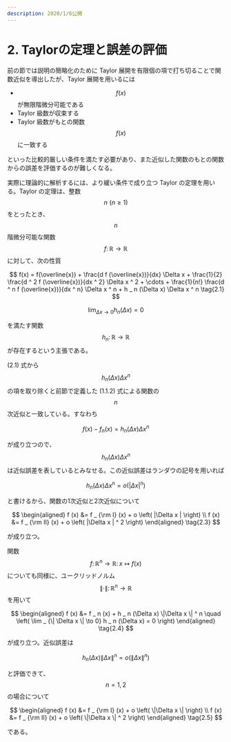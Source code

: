 ```yaml
---
description: 2020/1/6公開
---
```


# 2. Taylorの定理と誤差の評価

前の節では説明の簡略化のために Taylor 展開を有限個の項で打ち切ることで関数近似を導出したが、Taylor 展開を用いるには

* $$f(x)$$が無限階微分可能である
* Taylor 級数が収束する
* Taylor 級数がもとの関数$$f(x)$$に一致する

といった比較的厳しい条件を満たす必要があり、また近似した関数のもとの関数からの誤差を評価するのが難しくなる。

実際に理論的に解析するには、より緩い条件で成り立つ Taylor の定理を用いる。Taylor の定理は、整数$$n \,\,(n \geq 1)$$をとったとき、$$n$$階微分可能な関数$$f \colon \mathbb{R} \to \mathbb{R}$$に対して、次の性質

$$
f(x) = f(\overline{x}) + \frac{d f (\overline{x})}{dx} \Delta x + \frac{1}{2} \frac{d ^ 2 f (\overline{x})}{dx ^ 2} \Delta x ^ 2 + \cdots + \frac{1}{n!} \frac{d ^ n f (\overline{x})}{dx ^ n} \Delta x ^ n + h _ n (\Delta x) \Delta x ^ n \tag{2.1}
$$

$$
\lim _ {\Delta x \to 0} h _ n (\Delta x) = 0
$$

を満たす関数$$h _ n\colon \mathbb{R} \to \mathbb{R}$$が存在するという主張である。

\(2.1\) 式から$$h _ n (\Delta x) \Delta x ^ n$$の項を取り除くと前節で定義した \(1.1.2\) 式による関数の$$n$$次近似と一致している。すなわち

$$
f(x) - f _ n (x) = h _ n (\Delta x) \Delta x ^ n
$$

が成り立つので、$$h _ n (\Delta x) \Delta x ^ n$$は近似誤差を表しているとみなせる。この近似誤差はランダウの記号を用いれば

$$
h _ n (\Delta x) \Delta x ^ n = o \left( |\Delta x | ^n \right) \tag{2.2}
$$

と書けるから、関数の1次近似と2次近似について

$$
\begin{aligned}
f (x) &= f _ {\rm I} (x) + o \left( |\Delta x | \right) \\
f (x) &= f _ {\rm II} (x) + o \left( |\Delta x | ^ 2 \right)
\end{aligned} \tag{2.3}
$$

が成り立つ。

関数$$f \colon \mathbb{R} ^ n \to \mathbb{R} \colon x \mapsto f(x)$$についても同様に、ユークリッドノルム$$\| \cdot \| \colon \mathbb{R} ^ n \to \mathbb{R}$$を用いて

$$
\begin{aligned}
f (x) &= f _ n (x) + h _ n (\Delta x) \|\Delta x \| ^ n \quad \left( \lim _ {\| \Delta x \| \to 0} h _ n (\Delta x) = 0 \right)
\end{aligned} \tag{2.4}
$$

が成り立つ。近似誤差は

$$
h _ n (\Delta x) \| \Delta x \| ^ n = o \left( \| \Delta x \| ^ n \right)
$$

と評価できて、$$n = 1, 2$$の場合について

$$
\begin{aligned}
f (x) &= f _ {\rm I} (x) + o \left( \|\Delta x \| \right) \\
f (x) &= f _ {\rm II} (x) + o \left( \|\Delta x \| ^ 2 \right)
\end{aligned} \tag{2.5}
$$

である。

